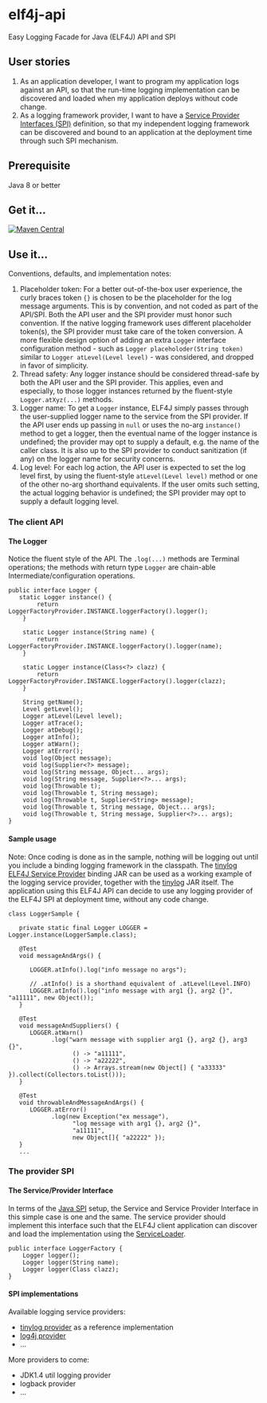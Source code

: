 # elf4j-api

Easy Logging Facade for Java (ELF4J) API and SPI

## User stories

1. As an application developer, I want to program my application logs against an API, so that the run-time logging
   implementation can be discovered and loaded when my application deploys without code change.
2. As a logging framework provider, I want to have
   a [Service Provider Interfaces (SPI)](https://docs.oracle.com/javase/tutorial/sound/SPI-intro.html) definition, so
   that my independent logging framework can be discovered and bound to an application at the deployment time through
   such SPI mechanism.

## Prerequisite

Java 8 or better

## Get it...

[![Maven Central](https://img.shields.io/maven-central/v/io.github.elf4j/elf4j-api.svg?label=Maven%20Central)](https://search.maven.org/search?q=g:%22io.github.elf4j%22%20AND%20a:%22elf4j-api%22)

## Use it...

Conventions, defaults, and implementation notes:

1. Placeholder token: For a better out-of-the-box user experience, the curly braces token `{}` is chosen to be the
   placeholder for the log message arguments. This is by convention, and not coded as part of the API/SPI. Both the API
   user and the SPI provider must honor such convention. If the native logging framework uses different placeholder
   token(s), the SPI provider must take care of the token conversion. A more flexible design option of adding an
   extra `Logger` interface configuration method - such as `Logger placeholoder(String token)` similar
   to `Logger atLevel(Level level)` - was considered, and dropped in favor of simplicity.
2. Thread safety: Any logger instance should be considered thread-safe by both the API user and the SPI provider. This
   applies, even and especially, to those logger instances returned by the fluent-style `Logger.atXyz(...)` methods.
3. Logger name: To get a `Logger` instance, ELF4J simply passes through the user-supplied logger name to the service
   from the SPI provider. If the API user ends up passing in `null` or uses the no-arg `instance()` method to get a
   logger, then the eventual name of the logger instance is undefined; the provider may opt to supply a default, e.g.
   the name of the caller class. It is also up to the SPI provider to conduct sanitization (if any) on the logger name
   for security concerns.
4. Log level: For each log action, the API user is expected to set the log level first, by using the
   fluent-style `atLevel(Level level)` method or one of the other no-arg shorthand equivalents. If the user omits such
   setting, the actual logging behavior is undefined; the SPI provider may opt to supply a default logging level.

### The client API

#### The Logger

Notice the fluent style of the API. The `.log(...)` methods are Terminal operations; the methods with return
type `Logger` are chain-able Intermediate/configuration operations.

```
public interface Logger {
   static Logger instance() {
        return LoggerFactoryProvider.INSTANCE.loggerFactory().logger();
    }
    
    static Logger instance(String name) {
        return LoggerFactoryProvider.INSTANCE.loggerFactory().logger(name);
    }

    static Logger instance(Class<?> clazz) {
        return LoggerFactoryProvider.INSTANCE.loggerFactory().logger(clazz);
    }
    
    String getName();
    Level getLevel();
    Logger atLevel(Level level);
    Logger atTrace();
    Logger atDebug();
    Logger atInfo();
    Logger atWarn();
    Logger atError();
    void log(Object message);
    void log(Supplier<?> message);
    void log(String message, Object... args);
    void log(String message, Supplier<?>... args);
    void log(Throwable t);
    void log(Throwable t, String message);
    void log(Throwable t, Supplier<String> message);
    void log(Throwable t, String message, Object... args);
    void log(Throwable t, String message, Supplier<?>... args);
}
```

#### Sample usage

Note: Once coding is done as in the sample, nothing will be logging out until you include a binding logging framework in
the classpath. The [tinylog ELF4J Service Provider](https://github.com/elf4j/elf4j-tinylog) binding JAR can be used as a
working example of the logging service provider, together with the [tinylog](https://tinylog.org/v2/) JAR itself. The
application using this ELF4J API can decide to use any logging provider of the ELF4J SPI at deployment time, without any
code change.

```
class LoggerSample {

   private static final Logger LOGGER = Logger.instance(LoggerSample.class);

   @Test
   void messageAndArgs() {

      LOGGER.atInfo().log("info message no args"); 

      // .atInfo() is a shorthand equivalent of .atLevel(Level.INFO)
      LOGGER.atInfo().log("info message with arg1 {}, arg2 {}", "a11111", new Object());
   }

   @Test
   void messageAndSuppliers() {
      LOGGER.atWarn()
            .log("warn message with supplier arg1 {}, arg2 {}, arg3 {}",
                  () -> "a11111",
                  () -> "a22222",
                  () -> Arrays.stream(new Object[] { "a33333" }).collect(Collectors.toList()));
   }

   @Test
   void throwableAndMessageAndArgs() {
      LOGGER.atError()
            .log(new Exception("ex message"), 
                  "log message with arg1 {}, arg2 {}", 
                  "a11111", 
                  new Object[]{ "a22222" });
   }   
   ...
```

### The provider SPI

#### The Service/Provider Interface

In terms of the [Java SPI](https://docs.oracle.com/javase/tutorial/sound/SPI-intro.html) setup, the Service and Service
Provider Interface in this simple case is one and the same. The service provider should implement this interface such
that the ELF4J client application can discover and load the implementation using
the [ServiceLoader](https://docs.oracle.com/javase/8/docs/api/java/util/ServiceLoader.html).

```
public interface LoggerFactory {
    Logger logger();
    Logger logger(String name);
    Logger logger(Class clazz);    
}
```

#### SPI implementations

Available logging service providers:

- [tinylog provider](https://github.com/elf4j/elf4j-tinylog) as a reference implementation
- [log4j provider](https://github.com/elf4j/elf4j-log4j)
- ...

More providers to come:

- JDK1.4 util logging provider
- logback provider
- ...
